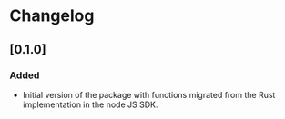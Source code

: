# Changelog 

## [0.1.0]

### Added

- Initial version of the package with functions migrated from the Rust implementation in the node JS SDK.
